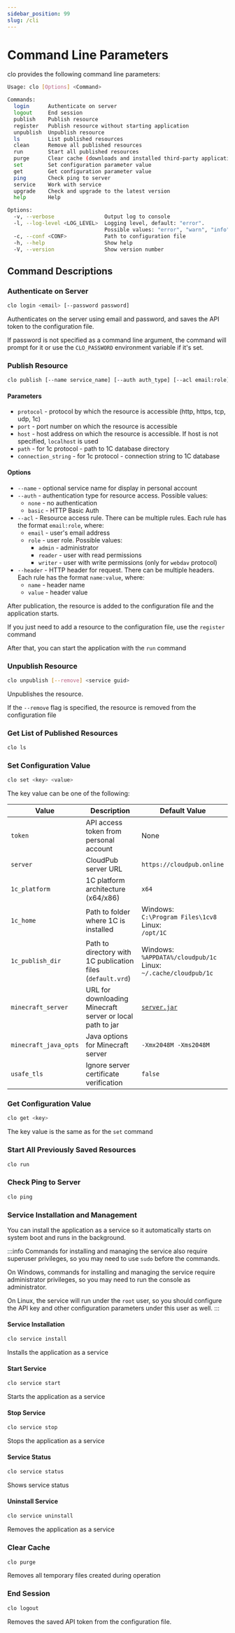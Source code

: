 ```yaml
---
sidebar_position: 99
slug: /cli
---
```


# Command Line Parameters

clo provides the following command line parameters:

```bash
Usage: clo [Options] <Command>

Commands:
  login      Authenticate on server
  logout     End session
  publish    Publish resource
  register   Publish resource without starting application
  unpublish  Unpublish resource
  ls         List published resources
  clean      Remove all published resources
  run        Start all published resources
  purge      Clear cache (downloads and installed third-party applications)
  set        Set configuration parameter value
  get        Get configuration parameter value
  ping       Check ping to server
  service    Work with service
  upgrade    Check and upgrade to the latest version
  help       Help

Options:
  -v, --verbose                Output log to console
  -l, --log-level <LOG_LEVEL>  Logging level, default: "error".
                               Possible values: "error", "warn", "info", "debug"
  -c, --conf <CONF>            Path to configuration file
  -h, --help                   Show help
  -V, --version                Show version number
```

## Command Descriptions

### Authenticate on Server

```bash
clo login <email> [--password password]
```

Authenticates on the server using email and password, and saves the API token to the configuration file.

If password is not specified as a command line argument, the command will prompt for it or use the `CLO_PASSWORD` environment variable if it's set.

### Publish Resource

```bash
clo publish [--name service_name] [--auth auth_type] [--acl email:role] [--header name:value] <protocol> <port|host:port|path|connection_string>
```

#### Parameters

- `protocol` - protocol by which the resource is accessible (http, https, tcp, udp, 1c)
- `port` - port number on which the resource is accessible
- `host` - host address on which the resource is accessible. If host is not specified, `localhost` is used
- `path` - for 1c protocol - path to 1C database directory
- `connection_string` - for 1c protocol - connection string to 1C database

#### Options

- `--name` - optional service name for display in personal account
- `--auth` - authentication type for resource access. Possible values:
  - `none` - no authentication
  - `basic` - HTTP Basic Auth
- `--acl` - Resource access rule. There can be multiple rules. Each rule has the format `email:role`, where:
  - `email` - user's email address
  - `role` - user role. Possible values:
    - `admin` - administrator
    - `reader` - user with read permissions
    - `writer` - user with write permissions (only for `webdav` protocol)
- `--header` - HTTP header for request. There can be multiple headers. Each rule has the format `name:value`, where:
  - `name` - header name
  - `value` - header value

After publication, the resource is added to the configuration file and the application starts.

If you just need to add a resource to the configuration file, use the `register` command

After that, you can start the application with the `run` command

### Unpublish Resource

```bash
clo unpublish [--remove] <service guid>
```

Unpublishes the resource.

If the `--remove` flag is specified, the resource is removed from the configuration file

### Get List of Published Resources

```bash
clo ls
```

### Set Configuration Value

```bash
clo set <key> <value>
```

The key value can be one of the following:

| Value | Description | Default Value|
| --- | --- | --- |
|`token`|API access token from personal account|None|
|`server`|CloudPub server URL|`https://cloudpub.online`|
|`1c_platform`|1C platform architecture (x64/x86)|`x64`|
|`1c_home`|Path to folder where 1C is installed|Windows:<br/>`C:\Program Files\1cv8`<br/>Linux:<br/>`/opt/1C`|
|`1c_publish_dir`|Path to directory with 1C publication files (`default.vrd`)|Windows:<br/>`%APPDATA%/cloudpub/1c`<br/>Linux: `~/.cache/cloudpub/1c`|
|`minecraft_server`|URL for downloading Minecraft server or local path to jar|[`server.jar`](https://piston-data.mojang.com/v1/objects/45810d238246d90e811d896f87b14695b7fb6839/server.jar)|
|`minecraft_java_opts`|Java options for Minecraft server|`-Xmx2048M -Xms2048M`|
|`usafe_tls`|Ignore server certificate verification|`false`|

### Get Configuration Value

```bash
clo get <key>
```

The key value is the same as for the `set` command

### Start All Previously Saved Resources

```bash
clo run
```

### Check Ping to Server

```bash
clo ping
```

### Service Installation and Management

You can install the application as a service so it automatically starts on system boot and runs in the background.

:::info
Commands for installing and managing the service also require superuser privileges, so you may need to use `sudo` before the commands.

On Windows, commands for installing and managing the service require administrator privileges, so you may need to run the console as administrator.

On Linux, the service will run under the `root` user, so you should configure the API key and other configuration parameters under this user as well.
:::

#### Service Installation

```bash
clo service install
```
Installs the application as a service

#### Start Service

```bash
clo service start
```
Starts the application as a service

#### Stop Service

```bash
clo service stop
```
Stops the application as a service

#### Service Status

```bash
clo service status
```
Shows service status

#### Uninstall Service

```bash
clo service uninstall
```
Removes the application as a service

### Clear Cache

```bash
clo purge
```

Removes all temporary files created during operation

### End Session

```bash
clo logout
```

Removes the saved API token from the configuration file.

